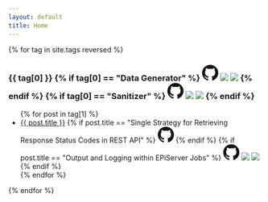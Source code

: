 ```yaml
---
layout: default
title: Home
---
```



{% for tag in site.tags reversed %}
  <h3 >{{ tag[0] }}
  {% if tag[0] == "Data Generator" %}
    <a href="https://github.com/akovanev/DataGenerator"><img style="display: inline; margin:0" src="/public/GitHub-Mark-32px.png"></a>
    <a href="https://www.nuget.org/packages/Akov.DataGenerator/"><img style="display: inline; margin:0" src="https://img.shields.io/nuget/v/Akov.DataGenerator"></a>
    <a href="https://www.nuget.org/packages/Akov.DataGenerator/"><img style="display: inline; margin:0" src="https://img.shields.io/nuget/dt/akov.datagenerator"></a>
  {% endif %}
  {% if tag[0] == "Sanitizer" %}
    <a href="https://github.com/akovanev/Sanitizer"><img style="display: inline; margin:0" src="/public/GitHub-Mark-32px.png"></a>
    <a href="https://www.nuget.org/packages/Akov.Sanitizer/"><img style="display: inline; margin:0" src="https://img.shields.io/nuget/v/Akov.Sanitizer"></a>
    <a href="https://www.nuget.org/packages/Akov.Sanitizer/"><img style="display: inline; margin:0" src="https://img.shields.io/nuget/dt/akov.sanitizer"></a>
  {% endif %}
  </h3>
  <ul>
    {% for post in tag[1] %}
      <li>
        <a href="{{ post.url }}">{{ post.title }}</a>
        {% if post.title == "Single Strategy for Retrieving Response Status Codes in REST API" %}
          <a href="https://github.com/akovanev/Utils.ResultExtensions"><img style="display: inline; margin:0" src="/public/GitHub-Mark-32px.png"></a>
        {% endif %}
        {% if post.title == "Output and Logging within EPiServer Jobs" %}
          <a href="https://github.com/akovanev/EPiServer.Jobs.Extensions"><img style="display: inline; margin:0" src="/public/GitHub-Mark-32px.png"></a>
          <a href="https://www.nuget.org/packages/Akov.EPiServer.Jobs.Extensions/"><img style="display: inline; margin:0" src="https://img.shields.io/nuget/v/Akov.EPiServer.Jobs.Extensions"></a>
          <a href="https://world.episerver.com/products/#CMS"><img style="display: inline; margin:0" src="https://img.shields.io/badge/EPiServer.CMS.Core-%2011.14-orange.svg"></a>
        {% endif %}
      </li>
    {% endfor %}
  </ul>
{% endfor %}